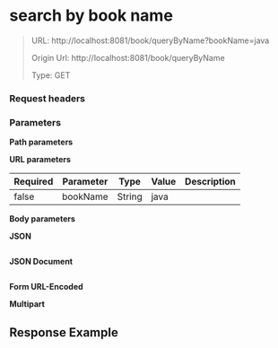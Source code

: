 # search by book name

> URL: http://localhost:8081/book/queryByName?bookName=java
>
> Origin Url: http://localhost:8081/book/queryByName
>
> Type: GET

### Request headers

### Parameters

**Path parameters**

**URL parameters**

| Required | Parameter | Type   | Value | Description |
| -------- | --------- | ------ | ----- | ----------- |
| false    | bookName  | String | java  |             |

**Body parameters**

**JSON**

```
```

**JSON Document**

```
```

**Form URL-Encoded**

**Multipart**

## Response Example

```
```
